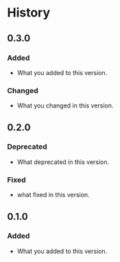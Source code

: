 # History

## 0.3.0
### Added
- What you added to this version.
### Changed
- What you changed in this version.

## 0.2.0
### Deprecated
- What deprecated in this version.
### Fixed
- what fixed in this version.

## 0.1.0
### Added
- What you added to this version.